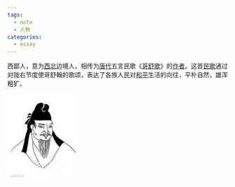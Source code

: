 ```yaml
---
tags:
  - note
  - 人物
categories:
  - essay
---
```

西鄙人，意为[西北](https://baike.baidu.com/item/%E8%A5%BF%E5%8C%97/8101947?fromModule=lemma_inlink)边境人，相传为[唐代](https://baike.baidu.com/item/%E5%94%90%E4%BB%A3/345315?fromModule=lemma_inlink)五言民歌《[哥舒歌](https://baike.baidu.com/item/%E5%93%A5%E8%88%92%E6%AD%8C/6972850?fromModule=lemma_inlink)》的[作者](https://baike.baidu.com/item/%E4%BD%9C%E8%80%85/144157?fromModule=lemma_inlink)。这首[民歌](https://baike.baidu.com/item/%E6%B0%91%E6%AD%8C/92003?fromModule=lemma_inlink)通过对陇右节度使哥舒翰的歌颂，表达了各族人民对[和平](https://baike.baidu.com/item/%E5%92%8C%E5%B9%B3/3580?fromModule=lemma_inlink)生活的向往，平朴自然，雄浑粗犷。

![](assets/images/Pasted%20image%2020240404172730.png)


